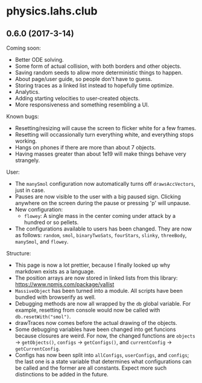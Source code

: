 # physics.lahs.club
## 0.6.0 (2017-3-14)

Coming soon:
* Better ODE solving.
* Some form of actual collision, with both borders and other objects.
* Saving random seeds to allow more deterministic things to happen.
* About page/user guide, so people don't have to guess.
* Storing traces as a linked list instead to hopefully time optimize.
* Analytics.
* Adding starting velocities to user-created objects.
* More responsiveness and something resembling a UI.

Known bugs:
* Resetting/resizing will cause the screen to flicker white for a few frames.
* Resetting will occassionally turn everything white, and everything stops working.
* Hangs on phones if there are more than about 7 objects.
* Having masses greater than about 1e19 will make things behave very strangely.

User:
* The `manySmol` configuration now automatically turns off `drawsAccVectors`, just in case.
* Pauses are now visible to the user with a big paused sign. Clicking anywhere on the screen during the pause or pressing 'p' will unpause.
* New configuration:
	* `flowey`: A single mass in the center coming under attack by a hundred or so pellets.
* The configurations available to users has been changed. They are now as follows: `random`, `smol`, `binaryTwoSats`, `fourStars`, `slinky`, `threeBody`, `manySmol`, and `flowey`.

Structure:
* This page is now a lot prettier, because I finally looked up why markdown exists as a language.
* The position arrays are now stored in linked lists from this library: https://www.npmjs.com/package/yallist
* `MassiveObject` has been turned into a module. All scripts have been bundled with browserify as well.
* Debugging methods are now all wrapped by the `db` global variable. For example, resetting from console would now be called with `db.resetWith("smol")`.
* drawTraces now comes before the actual drawing of the objects.
* Some debugging variables have been changed into get funcions because closures are weird. For now, the changed functions are `objects` -> `getObjects()`, `configs` -> `getConfigs()`, and `currentConfig` -> `getCurrentConfig`.
* Configs has now been split into `allConfigs`, `userConfigs`, and `configs`; the last one is a state variable that determines what configurations can be called and the former are all constants. Expect more such distinctions to be added in the future.